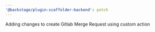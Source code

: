 ```yaml
---
'@backstage/plugin-scaffolder-backend': patch
---
```


Adding changes to create Gitlab Merge Request using custom action
